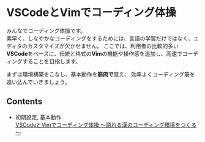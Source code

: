 # VSCodeとVimでコーディング体操
みんなでコーディング体操です。  
素早く、しなやかなコーディングをするためには、言語の学習だけではなく、エディタのカスタマイズが欠かせません。
ここでは、利用者の比較的多い**VSCode**をベースに、伝統と格式の**Vim**の機能や操作感を追加し、高速でコーディングすることを目指します。

まずは環境構築をこなし、基本動作を**筋肉で**覚え、
効率よくコーディング筋を追い込んでいきましょう。

## Contents
- 初期設定, 基本動作  
[VSCodeとVimでコーディング体操 ～語れる漢のコーディング環境をつくる～](https://qiita.com/oratake/items/e6f9a5554f388822c650)
